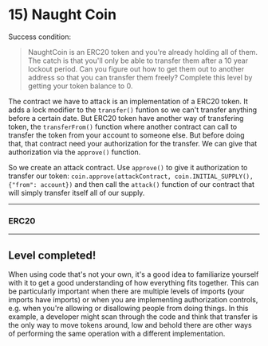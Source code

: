 # 15) Naught Coin  

Success condition:
> NaughtCoin is an ERC20 token and you're already holding all of them. The catch is that you'll only be able to transfer them after a 10 year lockout period. Can you figure out how to get them out to another address so that you can transfer them freely? Complete this level by getting your token balance to 0.

The contract we have to attack is an implementation of a ERC20 token. It adds a lock modifier to the `transfer()` funtion so we can't transfer anything before a certain date. But ERC20 token have another way of transfering token, the `transferFrom()` function where another contract can call to transfer the token from your account to someone else. But before doing that, that contract need your authorization for the transfer. We can give that authorization via the `approve()` function.

So we create an attack contract. Use `approve()` to give it authorization to transfer our token: `coin.approve(attackContract, coin.INITIAL_SUPPLY(), {"from": account})` and then call the `attack()` function of our contract that will simply transfer itself all of our supply.

---
### ERC20

---
## Level completed!

When using code that's not your own, it's a good idea to familiarize yourself with it to get a good understanding of how everything fits together. This can be particularly important when there are multiple levels of imports (your imports have imports) or when you are implementing authorization controls, e.g. when you're allowing or disallowing people from doing things. In this example, a developer might scan through the code and think that transfer is the only way to move tokens around, low and behold there are other ways of performing the same operation with a different implementation.